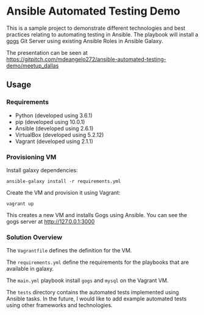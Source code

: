 # Ansible Automated Testing Demo
This is a sample project to demonstrate different technologies and best practices relating to automating testing in Ansible. The playbook will install a [gogs](https://gogs.io/) Git Server using existing Ansible Roles in Ansible Galaxy.

The presentation can be seen at https://gitpitch.com/mdeangelo272/ansible-automated-testing-demo/meetup_dallas

## Usage

### Requirements
* Python (developed using 3.6.1)
* pip (developed using 10.0.1)
* Ansible (developed using 2.6.1)
* VirtualBox (developed using 5.2.12)
* Vagrant (developed using 2.1.1)

### Provisioning VM
Install galaxy dependencies:
```
ansible-galaxy install -r requirements.yml
```

Create the VM and provision it using Vagrant:
```
vagrant up
```

This creates a new VM and installs Gogs using Ansible. You can see the gogs server at http://127.0.0.1:3000


### Solution Overview
The `Vagrantfile` defines the definition for the VM. 

The `requirements.yml` define the requirements for the playbooks that are available in galaxy. 

The `main.yml` playbook install `gogs` and `mysql` on the Vagrant VM. 

The `tests` directory contains the automated tests implemented using Ansible tasks. In the future, I would like to add example automated tests using other frameworks and technologies. 
